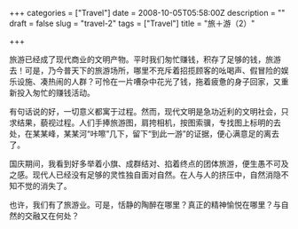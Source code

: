 +++
categories = ["Travel"]
date = 2008-10-05T05:58:00Z
description = ""
draft = false
slug = "travel-2"
tags = ["Travel"]
title = "旅＋游（2）"

+++


旅游已经成了现代商业的文明产物。平时我们匆忙赚钱，积存了足够的钱，旅游去！可是，乃今普天下的旅游场所，哪里不充斥着招揽顾客的吆喝声、假冒险的娱乐设施、凑热闹的人群？可怜在一片嘈杂中花光了钱，拖着疲惫的身子回家，又重新投入匆忙的赚钱活动。

有句话说的好，一切意义都寓于过程。然而，现代文明是急功近利的文明社会，只求结果，藐视过程。人们手捧旅游图，肩挎相机，按图索骥，专找图上标明的去处，在某某峰，某某河“咔嚓”几下，留下“到此一游”的证据，便心满意足的离去了。

国庆期间，我看到好多举着小旗、成群结对、掐着终点的团体旅游，便生愚不可及之感。现代人已经没有足够的灵性独自面对自然。在人与人的挤压中，自然消隐不知不觉的消失了。

也许，我们有了旅游业。可是，恬静的陶醉在哪里？真正的精神愉悦在哪里？与自然的交融又在何处？
